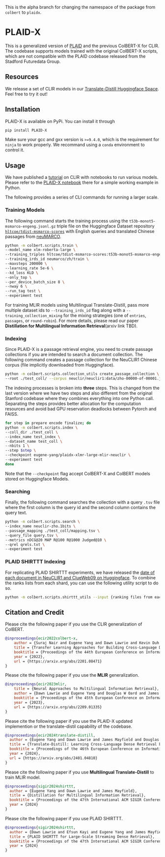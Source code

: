 This is the alpha branch for changing the namespace of the package from `colbert` to `plaidx`. 

# PLAID-X

This is a generalized version of [PLAID](https://github.com/stanford-futuredata/ColBERT) and the previous ColBERT-X for CLIR.
The codebase supports models trained with the original ColBERT-X scripts, which are not compatible with the PLAID codebase released from the Stadford Futuredata Group. 

## Resources

We release a set of CLIR models in our [Translate-Distill Huggingface Space](https://huggingface.co/collections/eugene-yang/translate-distill-658ccc3b38672a848bd53d74). 
Feel free to try it out! 

## Installation

PLAID-X is available on PyPi. You can install it through
```bash
pip install PLAID-X
```

Make sure your gcc and gxx version is `>=9.4.0`, which is the requirement for `ninja` to work properly.
We recommand using a `conda` environment to control it.

## Usage

We have published a [tutorial](https://github.com/hltcoe/clir-tutorial) on CLIR with notebooks to run various models. 
Please refer to the [PLAID-X notebook](https://colab.research.google.com/github/hltcoe/clir-tutorial/blob/main/notebooks/clir_tutorial_plaidx.ipynb) there for a simple working example in Python. 

The following provides a series of CLI commands for running a larger scale. 

### Training Models

The following command starts the training process using the `t53b-monot5-msmarco-engeng.jsonl.gz` triple file on the Huggingface Dataset repository [`hltcoe/tdist-msmarco-scores`](https://huggingface.co/datasets/hltcoe/tdist-msmarco-scores) with English queries and translated Chinese passages from [neuMARCO](https://ir-datasets.com/neumarco.html).

```bash
python -m colbert.scripts.train \
--model_name xlm-roberta-large \
--training_triples hltcoe/tdist-msmarco-scores:t53b-monot5-msmarco-engeng.jsonl.gz \
--training_irds_id neumarco/zh/train \
--maxsteps 200000 \
--learning_rate 5e-6 \
--kd_loss KLD \
--only_top \
--per_device_batch_size 8 \
--nway 6 \
--run_tag test \
--experiment test
```

For training MLIR models using Multilingual Translate-Distill, pass more multiple dataset ids to `--training_irds_id` flag along with a `--training_collection_mixing` for the mixing strategies (one of `entries`, `passages`, or `round-robin`). 
For more details, please read our paper **Distillation for Multilingual Information Retrieval**(arxiv link TBD).

### Indexing 

Since PLAID-X is a passage retrieval engine, you need to create passage collections if you are intended to search a document collection.
The following command creates a passage collection for the NeuCLIR1 Chinese corpus (file implicitly downloaded from Huggingface). 

```bash
python -m colbert.scripts.collection_utils create_passage_collection \
--root ./test_coll/ --corpus neuclir/neuclir1:data/zho-00000-of-00001.jsonl.gz
```

The indexing processes is broken into **three** steps. 
This is changed from the last version where we have two steps and also different from the original Stanford codebase where they combines everything into one Python call.
Separating the steps provides better allocation for the computation resources and avoid bad GPU reservation deadlocks between Pytorch and FAISS.

```bash
for step in prepare encode finalize; do
python -m colbert.scripts.index \
--coll_dir ./test_coll \
--index_name test_index \
--dataset_name test_coll \
--nbits 1 \
--step $step \
--checkpoint eugene-yang/plaidx-xlmr-large-mlir-neuclir \
--experiment test 
done
```
Note that the `--checkpoint` flag accept ColBERT-X and ColBERT models stored on Huggingface Models.

### Searching 

Finally, the following command searches the collection with a query `.tsv` file where the first column is the query id and the second column contains the query text. 

```bash
python -m colbert.scripts.search \
--index_name neuclir-zho.1bits \
--passage_mapping ./test_coll/mapping.tsv \
--query_file query.tsv \
--metrics nDCG@20 MAP R@100 R@1000 Judged@10 \
--qrel qrels.txt \
--experiment test
```

### PLAID SHIRTTT Indexing

For replicating PLAID SHIRTTT experiments, we have released the 
[date of each document in NeuCLIR1 and ClueWeb09 on Huggingface](https://huggingface.co/datasets/hltcoe/plaid-shirttt-doc-date). 
To combine the ranks lists from each shard, you can use the following utility script to do so. 

```bash
python -m colbert.scripts.shirttt_utils --input {ranking files from each shard} --output {file to write} --topn 50 
```

## Citation and Credit

Please cite the following paper if you use the CLIR generalization of ColBERT.
```bibtex
@inproceedings{ecir2022colbert-x,
	author = {Suraj Nair and Eugene Yang and Dawn Lawrie and Kevin Duh and Paul McNamee and Kenton Murray and James Mayfield and Douglas W. Oard},
	title = {Transfer Learning Approaches for Building Cross-Language Dense Retrieval Models},
	booktitle = {Proceedings of the 44th European Conference on Information Retrieval (ECIR)},
	year = {2022},
	url = {https://arxiv.org/abs/2201.08471}
}
```

Please cite the following paper if you use the **MLIR** generalization. 
```bibtex
@inproceedings{ecir2023mlir,
	title = {Neural Approaches to Multilingual Information Retrieval},
	author = {Dawn Lawrie and Eugene Yang and Douglas W Oard and James Mayfield},
	booktitle = {Proceedings of the 45th European Conference on Information Retrieval (ECIR)},
	year = {2023},
	url = {https://arxiv.org/abs/2209.01335}
}
```

Please cite the following paper if you use the PLAID-X updated implemention or the translate-distil capability of the codebase. 
```bibtex
@inproceedings{ecir2024translate-distill,
  author = {Eugene Yang and Dawn Lawrie and James Mayfield and Douglas W. Oard and Scott Miller},
  title = {Translate-Distill: Learning Cross-Language Dense Retrieval by Translation and Distillation},
  booktitle = {Proceedings of the 46th European Conference on Information Retrieval (ECIR)},
  year = {2024},
  url = {https://arxiv.org/abs/2401.04810}
}
```

Please cite the following paper if you use **Multilingual Translate-Distill** to train MLIR model. 
```bibtex
@inproceedings{sigir2024shirttt,
  author = {Eugene Yang and Dawn Lawrie and James Mayfield},
  title = {Distillation for Multilingual Information Retrieval},
  booktitle = {Proceedings of the 47th International ACM SIGIR Conference on Research and Development in Information Retrieval (SIGIR ’24)},
  year = {2024}
}
```

Please cite the following paper if you use PLAID SHIRTTT. 
```bibtex
@inproceedings{sigir2024shirttt,
  author = {Dawn Lawrie and Efsun Kayi and Eugene Yang and James Mayfield and Douglas W. Oard},
  title = {PLAID SHIRTTT for Large-Scale Streaming Dense Retrieval},
  booktitle = {Proceedings of the 47th International ACM SIGIR Conference on Research and Development in Information Retrieval (SIGIR ’24)},
  year = {2024}
}
```